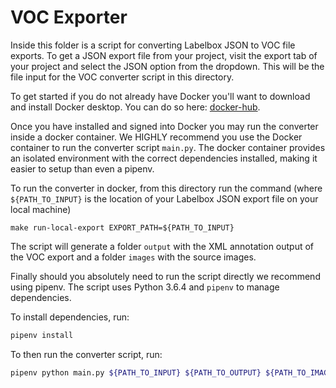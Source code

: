 # VOC Exporter

Inside this folder is a script for converting Labelbox JSON to VOC file exports. To get a JSON export file from your project, 
visit the export tab of your project and select the JSON option from the dropdown. This will be the file input for the VOC converter script in this directory. 

To get started if you do not already have Docker you'll want to download and install Docker desktop. You can do so here: [docker-hub](https://hub.docker.com/). 

Once you have installed and signed into Docker you may run the converter inside a docker container. We HIGHLY recommend you use the Docker container to run the converter script `main.py`.
The docker container provides an isolated environment with the correct dependencies installed, making it easier to setup than even a pipenv.


To run the converter in docker, from this directory run the command (where `${PATH_TO_INPUT}` is the location of your Labelbox JSON export file on your local machine)
```
make run-local-export EXPORT_PATH=${PATH_TO_INPUT}
```

The script will generate a folder `output` with the XML annotation output of the VOC export and a folder `images` with the source images.

Finally should you absolutely need to run the script directly we recommend using pipenv. The script uses Python 3.6.4 and `pipenv` to manage dependencies.
                                                                              
To install dependencies, run:
```sh
pipenv install
```

To then run the converter script, run: 
```sh
pipenv python main.py ${PATH_TO_INPUT} ${PATH_TO_OUTPUT} ${PATH_TO_IMAGE_OUTPUT}
```
